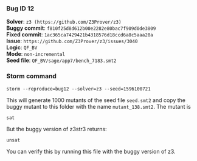 ### Bug ID 12

**Solver**: `z3 (https://github.com/Z3Prover/z3)`
<br>
**Buggy commit**: `f810f25d8d612b00e2282e80bac7f909d0de3809`
<br>
**Fixed commit**: `1ac365ca7429421b4318576d18ccd6a8c5aaa20a`
<br>
**Issue**: `https://github.com/Z3Prover/z3/issues/3040`
<br>
**Logic**: `QF_BV`
<br>
**Mode**: `non-incremental`
<br>
**Seed file**: `QF_BV/sage/app7/bench_7183.smt2`

### Storm command

```
storm --reproduce=bug12 --solver=z3 --seed=1596100721
```

This will generate 1000 mutants of the seed file `seed.smt2` and copy the buggy mutant to this folder with the
name `mutant_138.smt2`.
The mutant is

```
sat
``` 

But the buggy version of z3str3 returns:

```
unsat
``` 

You can verify this by running this file with the buggy version of z3. 


